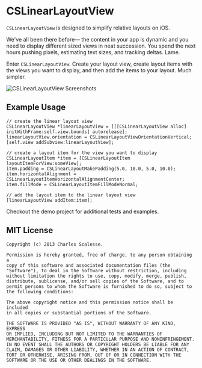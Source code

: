 CSLinearLayoutView
=============

`CSLinearLayoutView` is designed to simplify relative layouts on iOS. 

We've all been there before— the content in your app is dynamic and you need to display different sized views in neat succession. You spend the next hours pushing pixels, estimating text sizes, and tracking deltas. Lame.

Enter `CSLinearLayoutView`. Create your layout view, create layout items with the views you want to display, and then add the items to your layout. Much simpler.

![CSLinearLayoutView Screenshots](http://i.imgur.com/N7419xg.jpg)

Example Usage
---------
	// create the linear layout view
	CSLinearLayoutView *linearLayoutView = [[[CSLinearLayoutView alloc] initWithFrame:self.view.bounds] autorelease];
    linearLayoutView.orientation = CSLinearLayoutViewOrientationVertical;
    [self.view addSubview:linearLayoutView];
    
    // create a layout item for the view you want to display
    CSLinearLayoutItem *item = [CSLinearLayoutItem layoutItemForView:someView];
    item.padding = CSLinearLayoutMakePadding(5.0, 10.0, 5.0, 10.0);
    item.horizontalAlignment = CSLinearLayoutItemHorizontalAlignmentCenter;
    item.fillMode = CSLinearLayoutItemFillModeNormal;
    
    // add the layout item to the linear layout view
    [linearLayoutView addItem:item];

Checkout the demo project for additional tests and examples.

MIT License
-----------
    Copyright (c) 2013 Charles Scalesse.

    Permission is hereby granted, free of charge, to any person obtaining a
    copy of this software and associated documentation files (the
    "Software"), to deal in the Software without restriction, including
    without limitation the rights to use, copy, modify, merge, publish,
    distribute, sublicense, and/or sell copies of the Software, and to
    permit persons to whom the Software is furnished to do so, subject to
    the following conditions:

    The above copyright notice and this permission notice shall be included
    in all copies or substantial portions of the Software.

    THE SOFTWARE IS PROVIDED "AS IS", WITHOUT WARRANTY OF ANY KIND, EXPRESS
    OR IMPLIED, INCLUDING BUT NOT LIMITED TO THE WARRANTIES OF
    MERCHANTABILITY, FITNESS FOR A PARTICULAR PURPOSE AND NONINFRINGEMENT.
    IN NO EVENT SHALL THE AUTHORS OR COPYRIGHT HOLDERS BE LIABLE FOR ANY
    CLAIM, DAMAGES OR OTHER LIABILITY, WHETHER IN AN ACTION OF CONTRACT,
    TORT OR OTHERWISE, ARISING FROM, OUT OF OR IN CONNECTION WITH THE
    SOFTWARE OR THE USE OR OTHER DEALINGS IN THE SOFTWARE.